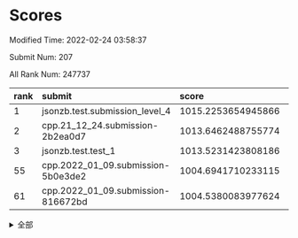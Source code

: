 # Scores

Modified Time: 2022-02-24 03:58:37

Submit Num: 207

All Rank Num: 247737

| rank |               submit               |       score        |       sigma        | pk_num |
| :--- | :--------------------------------- | :----------------- | :----------------- | :----- |
| 1    | jsonzb.test.submission_level_4     | 1015.2253654945866 | 0.8368024818208132 | 4788   |
| 2    | cpp.21_12_24.submission-2b2ea0d7   | 1013.6462488755774 | 0.7874683393531849 | 4787   |
| 3    | jsonzb.test.test_1                 | 1013.5231423808186 | 0.8128083444106995 | 4784   |
| 55   | cpp.2022_01_09.submission-5b0e3de2 | 1004.6941710233115 | 0.7071395675540517 | 4784   |
| 61   | cpp.2022_01_09.submission-816672bd | 1004.5380083977624 | 0.7129781748062722 | 4786   |


<details>
<summary>全部</summary>

| rank |                 submit                 |       score        |       sigma        | pk_num |
| :--- | :------------------------------------- | :----------------- | :----------------- | :----- |
| 1    | jsonzb.test.submission_level_4         | 1015.2253654945866 | 0.8368024818208132 | 4788   |
| 2    | cpp.21_12_24.submission-2b2ea0d7       | 1013.6462488755774 | 0.7874683393531849 | 4787   |
| 3    | jsonzb.test.test_1                     | 1013.5231423808186 | 0.8128083444106995 | 4784   |
| 4    | gobigger.level_3.submission_level_3_8  | 1012.2900161629025 | 0.797901186085869  | 4785   |
| 5    | gobigger.level_3.submission_level_3_11 | 1011.5529832323593 | 0.7901557134788821 | 4790   |
| 6    | gobigger.level_3.submission_level_3_39 | 1011.3610136609254 | 0.7778149083673247 | 4783   |
| 7    | gobigger.level_3.submission_level_3_25 | 1011.1430465611913 | 0.7959783640164447 | 4788   |
| 8    | gobigger.level_3.submission_level_3_21 | 1011.1101657683362 | 0.7824394308011332 | 4792   |
| 9    | gobigger.level_3.submission_level_3_24 | 1010.9403166447614 | 0.7741643585286215 | 4786   |
| 10   | gobigger.level_3.submission_level_3_47 | 1010.8477841168232 | 0.7748131666352792 | 4788   |
| 11   | gobigger.level_3.submission_level_3_36 | 1010.566266768095  | 0.7460915939440572 | 4791   |
| 12   | gobigger.level_3.submission_level_3_42 | 1010.5595287013538 | 0.7868042489524611 | 4790   |
| 13   | gobigger.level_3.submission_level_3_22 | 1010.4615638515813 | 0.7557627614735093 | 4786   |
| 14   | gobigger.level_3.submission_level_3_38 | 1010.4459344005082 | 0.7736417118827743 | 4790   |
| 15   | gobigger.level_3.submission_level_3_30 | 1010.3790100801075 | 0.7664212252088539 | 4782   |
| 16   | gobigger.level_3.submission_level_3_34 | 1010.3634454544426 | 0.762238868453197  | 4786   |
| 17   | gobigger.level_3.submission_level_3_14 | 1010.2767632726241 | 0.757861486191287  | 4792   |
| 18   | gobigger.level_3.submission_level_3_9  | 1010.1693473361155 | 0.7459046243528648 | 4785   |
| 19   | gobigger.level_3.submission_level_3_26 | 1010.1566515972273 | 0.782154118094304  | 4786   |
| 20   | gobigger.level_3.submission_level_3_33 | 1010.1470381950918 | 0.7546721574595474 | 4790   |
| 21   | gobigger.level_3.submission_level_3_15 | 1010.1121979907095 | 0.7745469618169949 | 4790   |
| 22   | gobigger.level_3.submission_level_3_35 | 1010.0378584262962 | 0.773212497917843  | 4791   |
| 23   | gobigger.level_3.submission_level_3_1  | 1010.0195814314776 | 0.7551899741652575 | 4791   |
| 24   | gobigger.level_3.submission_level_3_40 | 1009.9817771008419 | 0.738969253877371  | 4790   |
| 25   | gobigger.level_3.submission_level_3_7  | 1009.9653879899664 | 0.7886821494924772 | 4788   |
| 26   | gobigger.level_3.submission_level_3_20 | 1009.9635810666333 | 0.7465850604315641 | 4786   |
| 27   | gobigger.level_3.submission_level_3_49 | 1009.915499520723  | 0.7523780314530152 | 4786   |
| 28   | gobigger.level_3.submission_level_3_41 | 1009.8958996304009 | 0.7618759072224437 | 4791   |
| 29   | gobigger.level_3.submission_level_3_32 | 1009.7639651889483 | 0.7610303602741473 | 4790   |
| 30   | gobigger.level_3.submission_level_3_13 | 1009.7525256758037 | 0.7445510559385615 | 4786   |
| 31   | gobigger.level_3.submission_level_3_46 | 1009.7301624748471 | 0.7501859043914436 | 4787   |
| 32   | gobigger.level_3.submission_level_3_2  | 1009.6104247534427 | 0.772519219227169  | 4788   |
| 33   | gobigger.level_3.submission_level_3_27 | 1009.5932911511795 | 0.765387687503169  | 4787   |
| 34   | gobigger.level_3.submission_level_3_48 | 1009.5770066113637 | 0.7569373689208205 | 4787   |
| 35   | gobigger.level_3.submission_level_3_10 | 1009.4768292678526 | 0.7622042644842665 | 4785   |
| 36   | gobigger.level_3.submission_level_3_45 | 1009.4758993846295 | 0.7480023540036376 | 4785   |
| 37   | gobigger.level_3.submission_level_3_12 | 1009.4028098510247 | 0.7478744205570832 | 4788   |
| 38   | gobigger.level_3.submission_level_3_4  | 1009.3597130293734 | 0.7605573659009791 | 4787   |
| 39   | gobigger.level_3.submission_level_3_37 | 1009.3270541221227 | 0.7613689457323443 | 4788   |
| 40   | gobigger.level_3.submission_level_3_23 | 1009.2943463404235 | 0.7526960278062989 | 4791   |
| 41   | gobigger.level_3.submission_level_3_16 | 1009.2844443965201 | 0.737048722398284  | 4790   |
| 42   | gobigger.level_3.submission_level_3_17 | 1009.2413933983532 | 0.7482274303300521 | 4790   |
| 43   | gobigger.level_3.submission_level_3_31 | 1009.2224936303387 | 0.750937065093864  | 4788   |
| 44   | gobigger.level_3.submission_level_3_18 | 1009.176718588767  | 0.7379390970486527 | 4788   |
| 45   | gobigger.level_3.submission_level_3_28 | 1009.1223122275254 | 0.7272775339791249 | 4784   |
| 46   | gobigger.level_3.submission_level_3_43 | 1009.0879911372133 | 0.7495486760448494 | 4789   |
| 47   | gobigger.level_3.submission_level_3_5  | 1009.0479965540358 | 0.7463327331415689 | 4790   |
| 48   | gobigger.level_3.submission_level_3_3  | 1008.9293721724969 | 0.7393211381073483 | 4786   |
| 49   | gobigger.level_3.submission_level_3_0  | 1008.8898908392724 | 0.7434468088336255 | 4790   |
| 50   | gobigger.level_3.submission_level_3_6  | 1008.8190310061417 | 0.7356943175790338 | 4786   |
| 51   | gobigger.level_3.submission_level_3_29 | 1008.5427390899047 | 0.7471723322183197 | 4779   |
| 52   | gobigger.level_3.submission_level_3_44 | 1007.9921129694992 | 0.7405925330710595 | 4797   |
| 53   | gobigger.level_3.submission_level_3_19 | 1007.9730950863086 | 0.7352269126753564 | 4784   |
| 54   | gobigger.level_1.submission_level_1_23 | 1005.1711770392056 | 0.7211270591185774 | 4784   |
| 55   | cpp.2022_01_09.submission-5b0e3de2     | 1004.6941710233115 | 0.7071395675540517 | 4784   |
| 56   | gobigger.level_1.submission_level_1_43 | 1004.6888768569034 | 0.7126264898685067 | 4789   |
| 57   | gobigger.level_1.submission_level_1_13 | 1004.6796591602096 | 0.7323910227718937 | 4786   |
| 58   | gobigger.level_1.submission_level_1_0  | 1004.6491376685424 | 0.7106116208055864 | 4785   |
| 59   | gobigger.level_1.submission_level_1_28 | 1004.6135599083988 | 0.7067221638177489 | 4785   |
| 60   | gobigger.level_1.submission_level_1_26 | 1004.5971276129857 | 0.7223364335588511 | 4788   |
| 61   | cpp.2022_01_09.submission-816672bd     | 1004.5380083977624 | 0.7129781748062722 | 4786   |
| 62   | gobigger.level_1.submission_level_1_29 | 1004.4833558337531 | 0.7221842827789866 | 4785   |
| 63   | gobigger.level_1.submission_level_1_16 | 1004.2350186560653 | 0.7209390101128503 | 4786   |
| 64   | gobigger.level_1.submission_level_1_3  | 1004.2189587091887 | 0.725963990405963  | 4786   |
| 65   | gobigger.level_1.submission_level_1_2  | 1004.1628517759779 | 0.7193534521535118 | 4788   |
| 66   | gobigger.level_1.submission_level_1_48 | 1004.1369323691256 | 0.7109721971623674 | 4785   |
| 67   | gobigger.level_1.submission_level_1_33 | 1004.0465647756581 | 0.7224266402032272 | 4788   |
| 68   | gobigger.level_1.submission_level_1_5  | 1003.9732386028923 | 0.7155711270397119 | 4787   |
| 69   | gobigger.level_1.submission_level_1_31 | 1003.960997983962  | 0.7181105551019701 | 4785   |
| 70   | gobigger.level_1.submission_level_1_27 | 1003.8874251165607 | 0.7214006465059165 | 4782   |
| 71   | gobigger.level_1.submission_level_1_20 | 1003.8800397567693 | 0.7252737229245307 | 4784   |
| 72   | gobigger.level_1.submission_level_1_25 | 1003.8773088538992 | 0.7277120479498872 | 4789   |
| 73   | gobigger.level_1.submission_level_1_4  | 1003.6772305855898 | 0.7246840979260014 | 4788   |
| 74   | gobigger.level_1.submission_level_1_44 | 1003.6735940447979 | 0.7185312662945735 | 4786   |
| 75   | gobigger.level_1.submission_level_1_46 | 1003.6544682153194 | 0.7199694249676951 | 4788   |
| 76   | gobigger.level_1.submission_level_1_6  | 1003.617174215356  | 0.7183899354688986 | 4782   |
| 77   | gobigger.level_1.submission_level_1_12 | 1003.4718239977399 | 0.7157565398913888 | 4788   |
| 78   | gobigger.level_1.submission_level_1_14 | 1003.3981375842538 | 0.7061004703596956 | 4792   |
| 79   | gobigger.level_1.submission_level_1_47 | 1003.312023571609  | 0.7159143116845099 | 4784   |
| 80   | gobigger.level_1.submission_level_1_39 | 1003.2837806096655 | 0.7231639761520939 | 4785   |
| 81   | gobigger.level_1.submission_level_1_8  | 1003.2025172481456 | 0.7203104957049218 | 4790   |
| 82   | gobigger.level_1.submission_level_1_7  | 1003.1710339520632 | 0.7142477081208617 | 4786   |
| 83   | gobigger.level_1.submission_level_1_38 | 1003.0992872972214 | 0.7068553316376306 | 4785   |
| 84   | gobigger.level_1.submission_level_1_15 | 1003.0253520837597 | 0.7165579488770171 | 4789   |
| 85   | gobigger.level_1.submission_level_1_45 | 1003.0168449339837 | 0.7205903968276448 | 4787   |
| 86   | gobigger.level_1.submission_level_1_24 | 1002.9998453293024 | 0.7252198729358396 | 4792   |
| 87   | gobigger.level_1.submission_level_1_17 | 1002.9606763997488 | 0.709496586298574  | 4785   |
| 88   | gobigger.level_1.submission_level_1_11 | 1002.9570340514526 | 0.7169101980120961 | 4786   |
| 89   | gobigger.level_1.submission_level_1_30 | 1002.9534035686936 | 0.7262244722214324 | 4786   |
| 90   | gobigger.level_1.submission_level_1_18 | 1002.9460459119978 | 0.7229959659635283 | 4784   |
| 91   | gobigger.level_1.submission_level_1_32 | 1002.9378903035699 | 0.7227752314458714 | 4786   |
| 92   | gobigger.level_1.submission_level_1_36 | 1002.904740804319  | 0.7158564007086109 | 4785   |
| 93   | gobigger.level_1.submission_level_1_1  | 1002.8876273995018 | 0.7156824633185557 | 4787   |
| 94   | gobigger.level_1.submission_level_1_34 | 1002.8596751921175 | 0.7086283782093241 | 4787   |
| 95   | gobigger.level_1.submission_level_1_49 | 1002.8075400753855 | 0.7105138673921985 | 4789   |
| 96   | gobigger.level_1.submission_level_1_37 | 1002.7882822446772 | 0.7153559155328272 | 4782   |
| 97   | gobigger.level_1.submission_level_1_21 | 1002.7375853009395 | 0.7262376748815428 | 4789   |
| 98   | gobigger.level_1.submission_level_1_41 | 1002.7112981726154 | 0.7111138212716454 | 4793   |
| 99   | gobigger.level_1.submission_level_1_35 | 1002.6172823495549 | 0.7246758923317828 | 4784   |
| 100  | gobigger.level_1.submission_level_1_42 | 1002.6064294952853 | 0.7071921474883439 | 4780   |
| 101  | gobigger.level_1.submission_level_1_22 | 1002.5998295804533 | 0.7075558947480661 | 4784   |
| 102  | gobigger.level_1.submission_level_1_10 | 1002.5048553875079 | 0.719133739780677  | 4787   |
| 103  | gobigger.level_1.submission_level_1_9  | 1002.2919604331786 | 0.7089453054799906 | 4789   |
| 104  | gobigger.level_1.submission_level_1_40 | 1002.0776232967737 | 0.7075740821810362 | 4784   |
| 105  | gobigger.level_1.submission_level_1_19 | 1001.9959286614422 | 0.7138411665753133 | 4789   |
| 106  | gobigger.random.submission_random_39   | 997.101756804979   | 0.7090219283011823 | 4786   |
| 107  | gobigger.random.submission_random_22   | 996.9403691802643  | 0.706075190934173  | 4787   |
| 108  | gobigger.random.submission_random_3    | 996.9304888297376  | 0.7014011475963231 | 4789   |
| 109  | gobigger.random.submission_random_15   | 996.7593746656755  | 0.7040951387954115 | 4788   |
| 110  | gobigger.random.submission_random_17   | 996.7200109687187  | 0.7017256045034467 | 4789   |
| 111  | gobigger.random.submission_random_12   | 996.6893133254299  | 0.6998197773129512 | 4793   |
| 112  | gobigger.random.submission_random_13   | 996.6521291039261  | 0.7250247240791362 | 4787   |
| 113  | gobigger.random.submission_random_40   | 996.6503371158987  | 0.7038058849676434 | 4790   |
| 114  | gobigger.random.submission_random_21   | 996.6002485518788  | 0.7076257673436042 | 4793   |
| 115  | gobigger.random.submission_random_6    | 996.4482693647575  | 0.6995315290471994 | 4784   |
| 116  | gobigger.random.submission_random_44   | 996.4319797483939  | 0.7012584390471185 | 4790   |
| 117  | gobigger.random.submission_random_4    | 996.4250104082964  | 0.7152844593329695 | 4788   |
| 118  | gobigger.random.submission_random_28   | 996.3643467184404  | 0.7142924759078374 | 4784   |
| 119  | gobigger.random.submission_random_25   | 996.3179869447566  | 0.7107727003645736 | 4788   |
| 120  | gobigger.random.submission_random_26   | 996.3173197591906  | 0.7131138767810022 | 4787   |
| 121  | gobigger.random.submission_random_42   | 996.28426869707    | 0.7135453991456686 | 4784   |
| 122  | gobigger.random.submission_random_24   | 996.2738785421348  | 0.6946661124915167 | 4783   |
| 123  | gobigger.random.submission_random_5    | 996.1100344354937  | 0.6972328994892361 | 4787   |
| 124  | gobigger.random.submission_random_19   | 996.0997661414891  | 0.707431916105675  | 4787   |
| 125  | gobigger.random.submission_random_30   | 996.0860651703069  | 0.7006349621872369 | 4788   |
| 126  | gobigger.random.submission_random_29   | 996.0809842832133  | 0.722515640442743  | 4790   |
| 127  | gobigger.random.submission_random_14   | 995.9867040628535  | 0.7105947762392483 | 4791   |
| 128  | gobigger.random.submission_random_43   | 995.9614931973733  | 0.7069545669824179 | 4788   |
| 129  | gobigger.random.submission_random_2    | 995.9551370403676  | 0.716235574822211  | 4782   |
| 130  | gobigger.random.submission_random_37   | 995.9535154358165  | 0.7141645164506402 | 4791   |
| 131  | gobigger.random.submission_random_48   | 995.9238291729476  | 0.7069644900802403 | 4787   |
| 132  | gobigger.random.submission_random_38   | 995.8677558711885  | 0.719386663504957  | 4787   |
| 133  | gobigger.random.submission_random_1    | 995.8066269699043  | 0.7308649542268397 | 4787   |
| 134  | gobigger.random.submission_random_47   | 995.8040753831905  | 0.7182395119619522 | 4786   |
| 135  | gobigger.random.submission_random_41   | 995.7671018480676  | 0.7158813103784323 | 4793   |
| 136  | gobigger.random.submission_random_33   | 995.6592979599121  | 0.7041737225769386 | 4789   |
| 137  | gobigger.random.submission_random_32   | 995.6295880258207  | 0.7128116123611317 | 4787   |
| 138  | gobigger.random.submission_random_9    | 995.617419379632   | 0.7351469642896066 | 4787   |
| 139  | gobigger.random.submission_random_34   | 995.5936270209182  | 0.7209546514490237 | 4787   |
| 140  | gobigger.random.submission_random_45   | 995.4833068539292  | 0.7200145691010574 | 4791   |
| 141  | gobigger.random.submission_random_27   | 995.4792963341857  | 0.7231566114547753 | 4787   |
| 142  | gobigger.random.submission_random_7    | 995.4289388528582  | 0.717490383720197  | 4793   |
| 143  | gobigger.random.submission_random_23   | 995.2651420738546  | 0.7187748654924838 | 4785   |
| 144  | gobigger.random.submission_random_0    | 995.1477445169601  | 0.7267289179364349 | 4786   |
| 145  | gobigger.random.submission_random_16   | 995.1439138541998  | 0.703745889942338  | 4785   |
| 146  | gobigger.random.submission_random_49   | 995.0767233450765  | 0.711938239868548  | 4791   |
| 147  | gobigger.random.submission_random_36   | 995.0033928987499  | 0.7097744446403788 | 4788   |
| 148  | gobigger.random.submission_random_20   | 994.8583202042114  | 0.7223312907254139 | 4789   |
| 149  | gobigger.random.submission_random_10   | 994.8157816372369  | 0.7112990647556111 | 4794   |
| 150  | gobigger.random.submission_random_35   | 994.7903831998482  | 0.7169463124526132 | 4788   |
| 151  | gobigger.random.submission_random_31   | 994.7699530850775  | 0.7207283205513201 | 4787   |
| 152  | gobigger.random.submission_random_46   | 994.7558759242016  | 0.7234110795904756 | 4787   |
| 153  | gobigger.random.submission_random_18   | 994.6729803552145  | 0.7323973119310799 | 4788   |
| 154  | gobigger.random.submission_random_8    | 994.2994121703103  | 0.7199662744403309 | 4790   |
| 155  | gobigger.level_2.submission_level_2_21 | 994.1461637069075  | 0.7377557396598375 | 4786   |
| 156  | gobigger.random.submission_random_11   | 994.1350038117839  | 0.7219697416372133 | 4792   |
| 157  | gobigger.level_2.submission_level_2_39 | 993.6457615047955  | 0.7221088146291619 | 4789   |
| 158  | gobigger.level_2.submission_level_2_0  | 993.6117204273734  | 0.7274020220959769 | 4785   |
| 159  | gobigger.level_2.submission_level_2_27 | 993.4922057002851  | 0.7395984349406678 | 4786   |
| 160  | gobigger.level_2.submission_level_2_15 | 993.444894475523   | 0.7372616752163362 | 4784   |
| 161  | gobigger.level_2.submission_level_2_32 | 993.3117380576764  | 0.7286701755034406 | 4786   |
| 162  | gobigger.level_2.submission_level_2_12 | 993.0701645906635  | 0.7226448365220451 | 4787   |
| 163  | gobigger.level_2.submission_level_2_22 | 992.9703985056092  | 0.7402887176147066 | 4786   |
| 164  | gobigger.level_2.submission_level_2_26 | 992.9696932417481  | 0.7421914430583516 | 4792   |
| 165  | gobigger.level_2.submission_level_2_14 | 992.9245765577264  | 0.7200969294481847 | 4789   |
| 166  | gobigger.level_2.submission_level_2_48 | 992.8971854210725  | 0.728297131961897  | 4787   |
| 167  | gobigger.level_2.submission_level_2_30 | 992.866565900373   | 0.7261694335128865 | 4783   |
| 168  | gobigger.level_2.submission_level_2_29 | 992.8478142612726  | 0.7475338670087268 | 4785   |
| 169  | gobigger.level_2.submission_level_2_4  | 992.8015185195002  | 0.7360135576567194 | 4786   |
| 170  | gobigger.level_2.submission_level_2_44 | 992.6377094648162  | 0.7433700640474777 | 4784   |
| 171  | gobigger.level_2.submission_level_2_19 | 992.470437355071   | 0.7347169716279974 | 4789   |
| 172  | gobigger.level_2.submission_level_2_5  | 992.4667011896134  | 0.7380320168117827 | 4791   |
| 173  | gobigger.level_2.submission_level_2_25 | 992.4093266389667  | 0.7524668155746242 | 4791   |
| 174  | gobigger.level_2.submission_level_2_13 | 992.3893996797245  | 0.7487195273912971 | 4786   |
| 175  | gobigger.level_2.submission_level_2_28 | 992.3808867401237  | 0.7291935617570849 | 4782   |
| 176  | gobigger.level_2.submission_level_2_24 | 992.3568575636408  | 0.7507446749806337 | 4790   |
| 177  | gobigger.level_2.submission_level_2_23 | 992.3529781420406  | 0.7287059945093944 | 4786   |
| 178  | gobigger.level_2.submission_level_2_35 | 992.331665847616   | 0.7422392993626347 | 4791   |
| 179  | gobigger.level_2.submission_level_2_47 | 992.2999789837633  | 0.7322930281320968 | 4786   |
| 180  | gobigger.level_2.submission_level_2_2  | 992.2842464236937  | 0.7600752388913379 | 4787   |
| 181  | gobigger.level_2.submission_level_2_49 | 992.2169071339947  | 0.7418141578814208 | 4781   |
| 182  | gobigger.level_2.submission_level_2_8  | 992.1796185032276  | 0.7409235578808394 | 4786   |
| 183  | gobigger.level_2.submission_level_2_37 | 991.9894943018365  | 0.7484303671290352 | 4784   |
| 184  | gobigger.level_2.submission_level_2_9  | 991.9301241968641  | 0.7530781115442207 | 4790   |
| 185  | gobigger.level_2.submission_level_2_18 | 991.8970957747613  | 0.7461773551785909 | 4789   |
| 186  | gobigger.level_2.submission_level_2_45 | 991.8691609736808  | 0.7647770570902476 | 4783   |
| 187  | gobigger.level_2.submission_level_2_41 | 991.8114675951795  | 0.7383756256121854 | 4789   |
| 188  | gobigger.level_2.submission_level_2_16 | 991.796741568228   | 0.7350868153962865 | 4788   |
| 189  | gobigger.level_2.submission_level_2_46 | 991.7204706708033  | 0.7606692461250006 | 4788   |
| 190  | gobigger.level_2.submission_level_2_40 | 991.6309741152397  | 0.7553108824079757 | 4784   |
| 191  | gobigger.level_2.submission_level_2_3  | 991.5786070985755  | 0.7514562340253286 | 4787   |
| 192  | gobigger.level_2.submission_level_2_10 | 991.521432837997   | 0.7388847952775498 | 4792   |
| 193  | gobigger.level_2.submission_level_2_36 | 991.5149450616943  | 0.7564608098627031 | 4792   |
| 194  | gobigger.level_2.submission_level_2_42 | 991.5068673168491  | 0.7331578959301355 | 4786   |
| 195  | gobigger.level_2.submission_level_2_11 | 991.4706201253955  | 0.7613428903878072 | 4784   |
| 196  | gobigger.level_2.submission_level_2_20 | 991.4622457143378  | 0.7393070431176547 | 4787   |
| 197  | gobigger.level_2.submission_level_2_7  | 991.3915300699738  | 0.7645267608523186 | 4779   |
| 198  | gobigger.level_2.submission_level_2_17 | 991.3809204943832  | 0.7415696906104697 | 4782   |
| 199  | gobigger.level_2.submission_level_2_38 | 991.2741285343786  | 0.7551425504570503 | 4785   |
| 200  | gobigger.level_2.submission_level_2_33 | 991.0524309749823  | 0.7538560061562207 | 4789   |
| 201  | gobigger.level_2.submission_level_2_31 | 990.9047137246716  | 0.7652167275014142 | 4787   |
| 202  | gobigger.level_2.submission_level_2_1  | 990.8861907441104  | 0.7455595883568672 | 4787   |
| 203  | gobigger.level_2.submission_level_2_43 | 990.7373770909632  | 0.7428129018916764 | 4789   |
| 204  | gobigger.level_2.submission_level_2_6  | 990.5966043695729  | 0.7650546958266221 | 4781   |
| 205  | gobigger.level_2.submission_level_2_34 | 990.4450030938266  | 0.747047925025257  | 4786   |
| 206  | gobigger.none.submission_none_0        | 976.7358750883152  | 1.3723017770954022 | 4788   |
| 207  | gobigger.none.submission_none_1        | 976.4522749591027  | 1.4009956848369685 | 4787   |

</details>